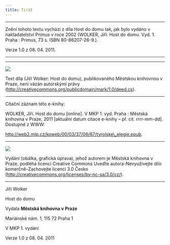 ```yaml
---
title: Tiráž
---
```


***

Znění tohoto textu vychází z díla Host do domu tak, jak bylo vydáno v nakladatelství Primus v roce 2002 (WOLKER, Jiří. Host do domu. Vyd. 1. Praha : Primus, 73 s. ISBN 80-86207-26-9.).

Verze 1.0 z 08. 04. 2011.


***

* * *

![](../Images/pd-88x31.png)  

Text díla (Jiří Wolker: Host do domu), publikovaného Městskou knihovnou v Praze, není vázán autorskými právy (http://creativecommons.org/publicdomain/mark/1.0/deed.cs).

* * *

Citační záznam této e-knihy:

WOLKER, Jiří. Host do domu \[online\]. V MKP 1. vyd. Praha : Městská knihovna v Praze, 2011 \[aktuální datum citace e-knihy – př. cit. rrrr-mm-dd\]. Dostupné z WWW:

<http://web2.mlp.cz/koweb/00/03/37/06/67/tyrolske\_elegie.epub>.

* * *

![](../Images/88x31.png)  

Vydání (obálka, grafická úprava), jehož autorem je Městská knihovna v Praze, podléhá licenci Creative Commons Uveďte autora-Nevyužívejte dílo komerčně-Zachovejte licenci 3.0 Česko (http://creativecommons.org/licenses/by-nc-sa/3.0/cz/).


***

Jiří Wolker  

Host do domu

Vydala **Městská knihovna v Praze**

Mariánské nám. 1, 115 72 Praha 1

V MKP 1. vydání

Verze 1.0 z 08. 04. 2011
